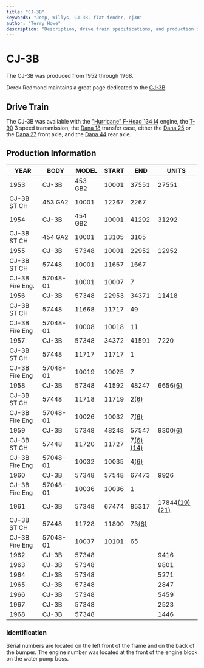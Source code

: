```yaml
---
title: "CJ-3B"
keywords: "Jeep, Willys, CJ-3B, flat fender, cj3B"
author: "Terry Howe"
description: "Description, drive train specifications, and production information for the Willys Jeep CJ-3B"
---
```


# CJ-3B

The CJ-3B was produced from 1952 through 1968.

Derek Redmond maintains a great page dedicated to the [CJ-3B](https://www.film.queensu.ca/CJ3B/).

## Drive Train

The CJ-3B was available with the ["Hurricane" F-Head 134 I4](../engine/factory/hurricane134.md) engine, the [T-90](../transmission/factory/t90.md) 3 speed transmission, the [Dana 18](../xfer/factory/d18.md) transfer case, either the [Dana 25](../axle/factory/11-d25.md) or the [Dana 27](../axle/factory/08-d27.md) front axle, and the [Dana 44](../axle/factory/02-d44.md) rear axle.

## Production Information

| YEAR            | BODY     | MODEL   | START | END                                         | UNITS                                             |
|-----------------|----------|---------|-------|---------------------------------------------|---------------------------------------------------|
| 1953            | CJ-3B    | 453 GB2 | 10001 | 37551                                       | 27551                                             |
| CJ-3B ST CH     | 453 GA2  | 10001   | 12267 | 2267                                        |                                                   |
| 1954            | CJ-3B    | 454 GB2 | 10001 | 41292                                       | 31292                                             |
| CJ-3B ST CH     | 454 GA2  | 10001   | 13105 | 3105                                        |                                                   |
| 1955            | CJ-3B    | 57348   | 10001 | 22952                                       | 12952                                             |
| CJ-3B ST CH     | 57448    | 10001   | 11667 | 1667                                        |                                                   |
| CJ-3B Fire Eng. | 57048-01 | 10001   | 10007 | 7                                           |                                                   |
| 1956            | CJ-3B    | 57348   | 22953 | 34371                                       | 11418                                             |
| CJ-3B ST CH     | 57448    | 11668   | 11717 | 49                                          |                                                   |
| CJ-3B Fire Eng  | 57048-01 | 10008   | 10018 | 11                                          |                                                   |
| 1957            | CJ-3B    | 57348   | 34372 | 41591                                       | 7220                                              |
| CJ-3B ST CH     | 57448    | 11717   | 11717 | 1                                           |                                                   |
| CJ-3B Fire Eng  | 57048-01 | 10019   | 10025 | 7                                           |                                                   |
| 1958            | CJ-3B    | 57348   | 41592 | 48247                                       | 6656[(6)](../history/index.md#6)                          |
| CJ-3B ST CH     | 57448    | 11718   | 11719 | 2[(6)](../history/index.md#6)                       |                                                   |
| CJ-3B Fire Eng  | 57048-01 | 10026   | 10032 | 7[(6)](../history/index.md#6)                       |                                                   |
| 1959            | CJ-3B    | 57348   | 48248 | 57547                                       | 9300[(6)](../history/index.md#6)                          |
| CJ-3B ST CH     | 57448    | 11720   | 11727 | 7[(6)](../history/index.md#6)[(14)](../history/index.md#14) |                                                   |
| CJ-3B Fire Eng  | 57048-01 | 10032   | 10035 | 4[(6)](../history/index.md#6)                       |                                                   |
| 1960            | CJ-3B    | 57348   | 57548 | 67473                                       | 9926                                              |
| CJ-3B Fire Eng  | 57048-01 | 10036   | 10036 | 1                                           |                                                   |
| 1961            | CJ-3B    | 57348   | 67474 | 85317                                       | 17844[(19)](../history/index.md#19)[(21)](../history/index.md#21) |
| CJ-3B ST CH     | 57448    | 11728   | 11800 | 73[(6)](../history/index.md#6)                      |                                                   |
| CJ-3B Fire Eng  | 57048-01 | 10037   | 10101 | 65                                          |                                                   |
| 1962            | CJ-3B    | 57348   |       |                                             | 9416                                              |
| 1963            | CJ-3B    | 57348   |       |                                             | 9801                                              |
| 1964            | CJ-3B    | 57348   |       |                                             | 5271                                              |
| 1965            | CJ-3B    | 57348   |       |                                             | 2847                                              |
| 1966            | CJ-3B    | 57348   |       |                                             | 5459                                              |
| 1967            | CJ-3B    | 57348   |       |                                             | 2523                                              |
| 1968            | CJ-3B    | 57348   |       |                                             | 1446                                              |

### Identification

Serial numbers are located on the left front of the frame and on the back of the bumper. The engine number was located at the front of the engine block on the water pump boss.